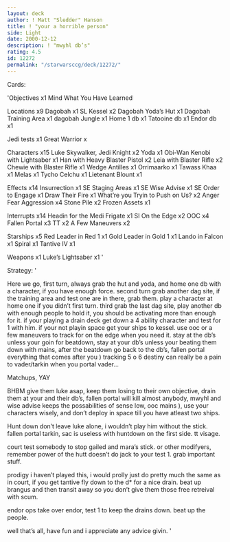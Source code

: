 ```yaml
---
layout: deck
author: ! Matt "Sledder" Hanson
title: ! "your a horrible person"
side: Light
date: 2000-12-12
description: ! "mwyhl db’s"
rating: 4.5
id: 12272
permalink: "/starwarsccg/deck/12272/"
---
```

Cards: 

'Objectives x1
Mind What You Have Learned

Locations x9
Dagobah x1 SL
Kessel x2
Dagobah Yoda’s Hut x1
Dagobah Training Area x1
dagobah Jungle x1
Home 1 db x1
Tatooine db x1
Endor db x1

Jedi tests x1
Great Warrior x

Characters x15
Luke Skywalker, Jedi Knight x2
Yoda x1
Obi-Wan Kenobi with Lightsaber x1
Han with Heavy Blaster Pistol x2
Leia with Blaster Rifle x2
Chewie with Blaster Rifle x1
Wedge Antilles x1
Orrimaarko x1
Tawass Khaa x1
Melas x1
Tycho Celchu x1
Lietenant Blount x1

Effects x14
Insurrection x1 SE
Staging Areas x1 SE
Wise Advise x1 SE
Order to Engage x1
Draw Their Fire x1
What’re you Tryin to Push on Us? x2
Anger Fear Aggression x4
Stone Pile x2
Frozen Assets x1

Interrupts x14
Headin for the Medi Frigate x1 SI
On the Edge x2
OOC x4
Fallen Portal x3
TT x2
A Few Maneuvers x2

Starships x5
Red Leader in Red 1 x1
Gold Leader in Gold 1 x1
Lando in Falcon x1
Spiral x1
Tantive IV x1

Weapons x1
Luke’s Lightsaber x1 '

Strategy: '

Here we go,
first turn, always grab the hut and yoda, and home one db with a character, if you have enough force. second turn grab another dag site, if the training area and test one are in there, grab them. play a character at home one if you didn’t first turn. third grab the last dag site, play another db with enough people to hold it, you should be activating more than enough for it. if your playing a drain deck get down a 4 ability character and test for 1 with him. if your not playin space get your ships to kessel. use ooc or a few maneuvers to track for on the edge when you need it. stay at the db’s unless your goin for beatdown, stay at your db’s unless your beating them down with mains, after the beatdown go back to the db’s, fallen portal everything that comes after you ) tracking 5 o 6 destiny can really be a pain to vader/tarkin when you portal vader...

Matchups, YAY

BHBM
give them luke asap, keep them losing to their own objective, drain them at your and their db’s, fallen portal will kill almost anybody, mwyhl and wise advise keeps the possabilities of sense low, ooc mains ), use your characters wisely, and don’t deploy in space till you have atleast two ships.

Hunt down
don’t leave luke alone, i wouldn’t play him without the stick. fallen portal tarkin, sac is useless with huntdown on the first side. tt visage.

court
test somebody to stop gailed and mara’s stick. or other modifyers, remember power of the hutt doesn’t do jack to your test 1. grab important stuff.

prodigy
i haven’t played this, i would prolly just do pretty much the same as in court, if you get tantive fly down to the d* for a nice drain. beat up brangus and then transit away so you don’t give them those free retreival with scum.

endor ops
take over endor, test 1 to keep the drains down. beat up the people.

well that’s all, have fun and i appreciate any advice givin.  '
